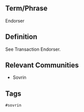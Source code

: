 ## Term/Phrase
Endorser

## Definition
See Transaction Endorser.

## Relevant Communities
* Sovrin

## Tags
```
#sovrin
```
